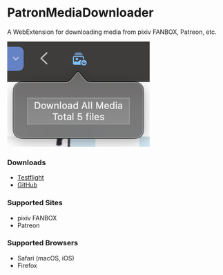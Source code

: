 # PatronMediaDownloader

A WebExtension for downloading media from pixiv FANBOX, Patreon, etc.

![Preview](./preview.png)

### Downloads

- [Testflight](https://testflight.apple.com/join/VP5uE1PG)
- [GitHub](https://github.com/sinoru/patron-media-downloader/releases)

### Supported Sites

- pixiv FANBOX
- Patreon

### Supported Browsers

- Safari (macOS, iOS)
- Firefox
